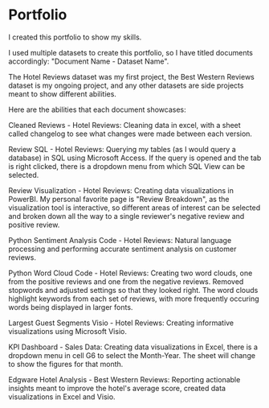 # Portfolio
I created this portfolio to show my skills. 

I used multiple datasets to create this portfolio, so I have titled documents accordingly: "Document Name - Dataset Name".

The Hotel Reviews dataset was my first project, the Best Western Reviews dataset is my ongoing project, and any other datasets are side projects meant to show different abilities.

Here are the abilities that each document showcases:

Cleaned Reviews - Hotel Reviews: Cleaning data in excel, with a sheet called changelog to see what changes were made between each version.

Review SQL - Hotel Reviews: Querying my tables (as I would query a database) in SQL using Microsoft Access. If the query is opened and the tab is right clicked, there is a dropdown menu from which SQL View can be selected.

Review Visualization - Hotel Reviews: Creating data visualizations in PowerBI. My personal favorite page is "Review Breakdown", as the visualization tool is interactive, so different areas of interest can be selected and broken down all the way to a single reviewer's negative review and positive review. 

Python Sentiment Analysis Code - Hotel Reviews: Natural language processing and performing accurate sentiment analysis on customer reviews.

Python Word Cloud Code - Hotel Reviews: Creating two word clouds, one from the positive reviews and one from the negative reviews. Removed stopwords and adjusted settings so that they looked right. The word clouds highlight keywords from each set of reviews, with more frequently occuring words being displayed in larger fonts.

Largest Guest Segments Visio - Hotel Reviews: Creating informative visualizations using Microsoft Visio.

KPI Dashboard - Sales Data: Creating data visualizations in Excel, there is a dropdown menu in cell G6 to select the Month-Year. The sheet will change to show the figures for that month.

Edgware Hotel Analysis - Best Western Reviews: Reporting actionable insights meant to improve the hotel's average score, created data visualizations in Excel and Visio.
